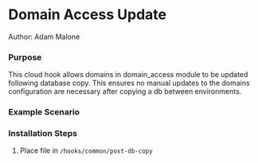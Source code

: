 # Domain Access Update

Author: Adam Malone

### Purpose

This cloud hook allows domains in domain_access module to be updated following 
database copy. This ensures no manual updates to the domains configuration are 
necessary after copying a db between environments.

### Example Scenario

### Installation Steps

1. Place file in `/hooks/common/post-db-copy`
